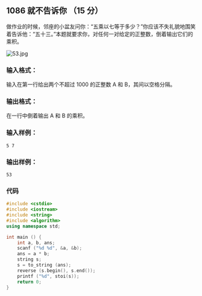 ## 1086 就不告诉你 （15 分）

做作业的时候，邻座的小盆友问你：“五乘以七等于多少？”你应该不失礼貌地围笑着告诉他：“五十三。”本题就要求你，对任何一对给定的正整数，倒着输出它们的乘积。

![53.jpg](https://images.ptausercontent.com/0c3a4497-27c3-45ea-9c8e-5a1ab2df48af.jpg)

### 输入格式：

输入在第一行给出两个不超过 1000 的正整数 A 和 B，其间以空格分隔。

### 输出格式：

在一行中倒着输出 A 和 B 的乘积。

### 输入样例：

```in
5 7
```

### 输出样例：

```out
53
```

### 代码

```c++
#include <cstdio>
#include <iostream>
#include <string>
#include <algorithm>
using namespace std;

int main () {
	int a, b, ans;
	scanf ("%d %d", &a, &b);
	ans = a * b;
	string s;
	s = to_string (ans);
	reverse (s.begin(), s.end());
	printf ("%d", stoi(s));
	return 0;
}
```

